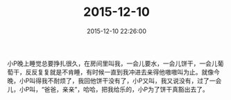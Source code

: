 ﻿---
title: 2015-12-10
date: 2015-12-10 22:26:00
tags:
categories: 爸爸
---
小P晚上睡觉总要挣扎很久，在房间里叫我，一会儿要水，一会儿饼干，一会儿葡萄干，反反复复就是不肯睡，有时候一直到我冲进去亲得他嗷嗷叫为止。就像今晚，小P叫得我不耐烦了，我回他饼干没有了，小P又叫，我又说没有，过了一会儿，小P叫，“爸爸，亲亲”，哈哈，把我给乐的，小P为了饼干真豁出去了。